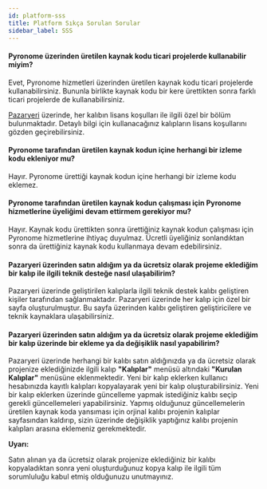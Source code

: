 ```yaml
---
id: platform-sss
title: Platform Sıkça Sorulan Sorular
sidebar_label: SSS
---
```


<a id="aHeaderMenuAnchor" data-header-menu="Docs"></a>

#### Pyronome üzerinden üretilen kaynak kodu ticari projelerde kullanabilir miyim?
Evet, Pyronome hizmetleri üzerinden üretilen kaynak kodu ticari projelerde kullanabilirsiniz. Bununla birlikte kaynak kodu bir kere ürettikten sonra farklı ticari projelerde de kullanabilirsiniz.

[Pazaryeri](https://pyronome.com/marketplace) üzerinde, her kalıbın lisans koşulları ile ilgili özel bir bölüm bulunmaktadır. Detaylı bilgi için kullanacağınız kalıpların lisans koşullarını gözden geçirebilirsiniz.

#### Pyronome tarafından üretilen kaynak kodun içine herhangi bir izleme kodu ekleniyor mu?
Hayır. Pyronome ürettiği kaynak kodun içine herhangi bir izleme kodu eklemez.

#### Pyronome tarafından üretilen kaynak kodun çalışması için Pyronome hizmetlerine üyeliğimi devam ettirmem gerekiyor mu?
Hayır. Kaynak kodu ürettikten sonra ürettiğiniz kaynak kodun çalışması için Pyronome hizmetlerine ihtiyaç duyulmaz. Ücretli üyeliğiniz sonlandıktan sonra da ürettiğiniz kaynak kodu kullanmaya devam edebilirsiniz.

#### Pazaryeri üzerinden satın aldığım ya da ücretsiz olarak projeme eklediğim bir kalıp ile ilgili teknik desteğe nasıl ulaşabilirim?

Pazaryeri üzerinde geliştirilen kalıplarla ilgili teknik destek kalıbı geliştiren kişiler tarafından sağlanmaktadır. Pazaryeri üzerinde her kalıp için özel bir sayfa oluşturulmuştur. Bu sayfa üzerinden kalıbı geliştiren geliştiricilere ve teknik kaynaklara ulaşabilirsiniz.

#### Pazaryeri üzerinden satın aldığım ya da ücretsiz olarak projeme eklediğim bir kalıp üzerinde bir ekleme ya da değişiklik nasıl yapabilirim?

Pazaryeri üzerinde herhangi bir kalıbı satın aldığınızda ya da ücretsiz olarak projenize eklediğinizde ilgili kalıp **"Kalıplar"** menüsü altındaki **"Kurulan Kalıplar"** menüsüne eklenmektedir. Yeni bir kalıp eklerken kullanıcı hesabınızda kayıtlı kalıpları kopyalayarak yeni bir kalıp oluşturabilirsiniz. Yeni bir kalıp eklerken üzerinde güncelleme yapmak istediğiniz kalıbı seçip gerekli güncellemeleri yapabilirsiniz. Yapmış olduğunuz güncellemelerin üretilen kaynak koda yansıması için orjinal kalıbı projenin kalıplar sayfasından kaldırıp, sizin üzerinde değişiklik yaptığınız kalıbı projenin kalıpları arasına eklemeniz gerekmektedir.

<div class="panelize-infobox infobox-warning">
    <p>
        <strong><i class="fas fa-exclamation-triangle"></i> Uyarı:</strong>
    </p>
    <p>Satın alınan ya da ücretsiz olarak projenize eklediğiniz bir kalıbı kopyaladıktan sonra yeni oluşturduğunuz kopya kalıp ile ilgili tüm sorumluluğu kabul etmiş olduğunuzu unutmayınız.</p>
</div>